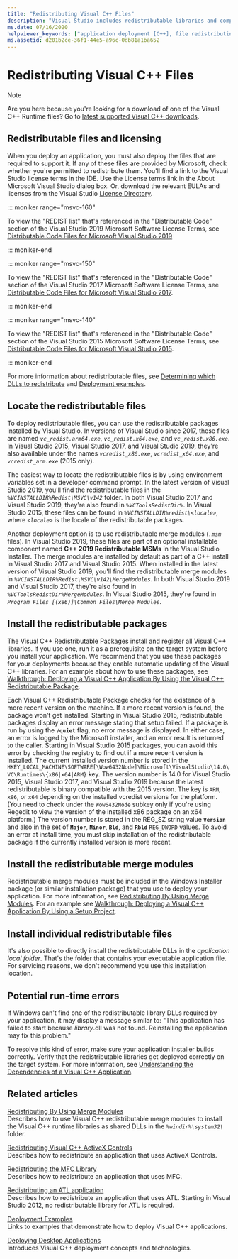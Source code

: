 ```yaml
---
title: "Redistributing Visual C++ Files"
description: "Visual Studio includes redistributable libraries and components you can deploy with your app."
ms.date: 07/16/2020
helpviewer_keywords: ["application deployment [C++], file redistributing", "redistributing applications [C++]", "deploying applications [C++], file redistributing", "file redistribution [C++]", "redistributing applications [C++], about redistributing applications"]
ms.assetid: d201b2ce-36f1-44e5-a96c-0db81a1ba652
---
```

# Redistributing Visual C++ Files

> [!NOTE]
> Are you here because you're looking for a download of one of the Visual C++ Runtime files? Go to [latest supported Visual C++ downloads](latest-supported-vc-redist.md).

## Redistributable files and licensing

When you deploy an application, you must also deploy the files that are required to support it. If any of these files are provided by Microsoft, check whether you're permitted to redistribute them. You'll find a link to the Visual Studio license terms in the IDE. Use the License terms link in the About Microsoft Visual Studio dialog box. Or, download the relevant EULAs and licenses from the Visual Studio [License Directory](https://visualstudio.microsoft.com/license-terms/).

::: moniker range="msvc-160"

To view the "REDIST list" that's referenced in the "Distributable Code" section of the Visual Studio 2019 Microsoft Software License Terms, see [Distributable Code Files for Microsoft Visual Studio 2019](/visualstudio/releases/2019/redistribution#-distributable-code-files-for-visual-studio-2019)

::: moniker-end

::: moniker range="msvc-150"

To view the "REDIST list" that's referenced in the "Distributable Code" section of the Visual Studio 2017 Microsoft Software License Terms, see [Distributable Code Files for Microsoft Visual Studio 2017](/visualstudio/productinfo/2017-redistribution-vs#-distributable-code-files-for-visual-studio-2017).

::: moniker-end

::: moniker range="msvc-140"

To view the "REDIST list" that's referenced in the "Distributable Code" section of the Visual Studio 2015 Microsoft Software License Terms, see [Distributable Code Files for Microsoft Visual Studio 2015](/visualstudio/productinfo/2015-redistribution-vs#-distributable-code-files-for-visual-studio-2015).

::: moniker-end

For more information about redistributable files, see [Determining which DLLs to redistribute](determining-which-dlls-to-redistribute.md) and [Deployment examples](deployment-examples.md).

## Locate the redistributable files

To deploy redistributable files, you can use the redistributable packages installed by Visual Studio. In versions of Visual Studio since 2017, these files are named *`vc_redist.arm64.exe`*, *`vc_redist.x64.exe`*, and *`vc_redist.x86.exe`*. In Visual Studio 2015, Visual Studio 2017, and Visual Studio 2019, they're also available under the names *`vcredist_x86.exe`*, *`vcredist_x64.exe`*, and *`vcredist_arm.exe`* (2015 only).

The easiest way to locate the redistributable files is by using environment variables set in a developer command prompt. In the latest version of Visual Studio 2019, you'll find the redistributable files in the *`%VCINSTALLDIR%Redist\MSVC\v142`* folder. In both Visual Studio 2017 and Visual Studio 2019, they're also found in *`%VCToolsRedistDir%`*. In Visual Studio 2015, these files can be found in *`%VCINSTALLDIR%redist\<locale>`*, where *`<locale>`* is the locale of the redistributable packages.

Another deployment option is to use redistributable merge modules (*`.msm`* files). In Visual Studio 2019, these files are part of an optional installable component named **C++ 2019 Redistributable MSMs** in the Visual Studio Installer. The merge modules are installed by default as part of a C++ install in Visual Studio 2017 and Visual Studio 2015. When installed in the latest version of Visual Studio 2019, you'll find the redistributable merge modules in *`%VCINSTALLDIR%Redist\MSVC\v142\MergeModules`*. In both Visual Studio 2019 and Visual Studio 2017, they're also found in *`%VCToolsRedistDir%MergeModules`*. In Visual Studio 2015, they're found in *`Program Files [(x86)]\Common Files\Merge Modules`*.

## Install the redistributable packages

The Visual C++ Redistributable Packages install and register all Visual C++ libraries. If you use one, run it as a prerequisite on the target system before you install your application. We recommend that you use these packages for your deployments because they enable automatic updating of the Visual C++ libraries. For an example about how to use these packages, see [Walkthrough: Deploying a Visual C++ Application By Using the Visual C++ Redistributable Package](deploying-visual-cpp-application-by-using-the-vcpp-redistributable-package.md).

Each Visual C++ Redistributable Package checks for the existence of a more recent version on the machine. If a more recent version is found, the package won't get installed. Starting in Visual Studio 2015, redistributable packages display an error message stating that setup failed. If a package is run by using the **`/quiet`** flag, no error message is displayed. In either case, an error is logged by the Microsoft installer, and an error result is returned to the caller. Starting in Visual Studio 2015 packages, you can avoid this error by checking the registry to find out if a more recent version is installed. The current installed version number is stored in the `HKEY_LOCAL_MACHINE\SOFTWARE[\Wow6432Node]\Microsoft\VisualStudio\14.0\VC\Runtimes\{x86|x64|ARM}` key. The version number is 14.0 for Visual Studio 2015, Visual Studio 2017, and Visual Studio 2019 because the latest redistributable is binary compatible with the 2015 version. The key is `ARM`, `x86`, or `x64` depending on the installed vcredist versions for the platform. (You need to check under the `Wow6432Node` subkey only if you're using Regedit to view the version of the installed x86 package on an x64 platform.) The version number is stored in the REG_SZ string value **`Version`** and also in the set of **`Major`**, **`Minor`**, **`Bld`**, and **`Rbld`** `REG_DWORD` values. To avoid an error at install time, you must skip installation of the redistributable package if the currently installed version is more recent.

## Install the redistributable merge modules

Redistributable merge modules must be included in the Windows Installer package (or similar installation package) that you use to deploy your application. For more information, see [Redistributing By Using Merge Modules](redistributing-components-by-using-merge-modules.md). For an example see [Walkthrough: Deploying a Visual C++ Application By Using a Setup Project](walkthrough-deploying-a-visual-cpp-application-by-using-a-setup-project.md).

## Install individual redistributable files

It's also possible to directly install the redistributable DLLs in the *application local folder*. That's the folder that contains your executable application file. For servicing reasons, we don't recommend you use this installation location.

## Potential run-time errors

If Windows can't find one of the redistributable library DLLs required by your application, it may display a message similar to: "This application has failed to start because *library*.dll was not found. Reinstalling the application may fix this problem."

To resolve this kind of error, make sure your application installer builds correctly. Verify that the redistributable libraries get deployed correctly on the target system. For more information, see [Understanding the Dependencies of a Visual C++ Application](understanding-the-dependencies-of-a-visual-cpp-application.md).

## Related articles

[Redistributing By Using Merge Modules](redistributing-components-by-using-merge-modules.md)\
Describes how to use Visual C++ redistributable merge modules to install the Visual C++ runtime libraries as shared DLLs in the *`%windir%\system32\`* folder.

[Redistributing Visual C++ ActiveX Controls](redistributing-visual-cpp-activex-controls.md)\
Describes how to redistribute an application that uses ActiveX Controls.

[Redistributing the MFC Library](redistributing-the-mfc-library.md)\
Describes how to redistribute an application that uses MFC.

[Redistributing an ATL application](redistributing-an-atl-application.md)\
Describes how to redistribute an application that uses ATL. Starting in Visual Studio 2012, no redistributable library for ATL is required.

[Deployment Examples](deployment-examples.md)\
Links to examples that demonstrate how to deploy Visual C++ applications.

[Deploying Desktop Applications](deploying-native-desktop-applications-visual-cpp.md)\
Introduces Visual C++ deployment concepts and technologies.
